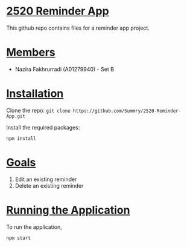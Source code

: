 # <ins>**2520 Reminder App**</ins>

This github repo contains files for a reminder app project.

# <ins>**Members**</ins>

- Nazira Fakhrurradi (A01279940) - Set B

# <ins>**Installation**</ins>

Clone the repo: `git clone https://github.com/Summry/2520-Reminder-App.git`

Install the required packages:

```
npm install
```

# <ins>**Goals**</ins>

1. Edit an existing reminder
2. Delete an existing reminder

# <ins>**Running the Application**</ins>

To run the application,

```
npm start
```